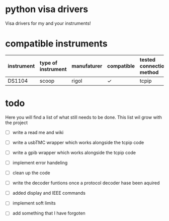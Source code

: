 # python visa drivers
Visa drivers for my and your instruments!

# compatible instruments  
instrument| type of instrument | manufaturer | compatible |tested connection method|
:------------ |:-------------------|:------------|:-----------| :------------| 
DS1104| scoop              | rigol       | &check;    | tcpip|


# todo
Here you will find a list of what still needs to be done.
This list wil grow with the project 

- [ ] write a read me and wiki

- [ ] write a usbTMC wrapper which works alongside the tcpip code 

- [ ] write a gpib wrapper which works alongside the tcpip code

- [ ] implement error handeling 

- [ ] clean up the code

- [ ] write the decoder funtions once a protocol decoder hase been aquired
    
- [ ] added display and IEEE commands 

- [ ] implement soft limits 

- [ ] add something that I have forgoten 



